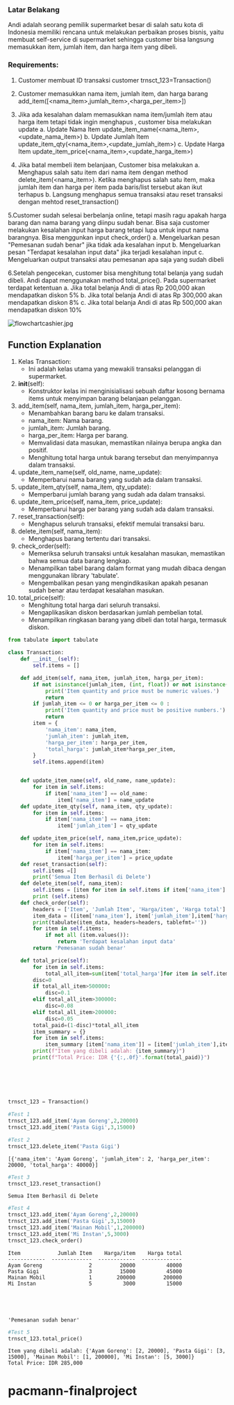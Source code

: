 ### Latar Belakang

Andi adalah seorang pemilik supermarket besar di salah satu kota di Indonesia memiliki rencana untuk melakukan perbaikan proses bisnis, yaitu membuat self-service di supermarket sehingga customer bisa langsung memasukkan item, jumlah item, dan harga item yang dibeli.

### Requirements:
1. Customer membuat ID transaksi customer 
trnsct_123=Transaction()

2. Customer memasukkan nama item, jumlah item, dan harga barang
add_item([<nama_item>,jumlah_item>,<harga_per_item>])

3. Jika ada kesalahan dalam memasukkan nama item/jumlah item atau harga item tetapi tidak ingin menghapus , customer bisa melakukan update
a. Update Nama Item
update_item_name(<nama_item>,<update_nama_item>)
b. Update Jumlah Item
update_item_qty(<nama_item>,<update_jumlah_item>)
c. Update Harga Item
update_item_price(<nama_item>,<update_harga_item>)

4. Jika batal membeli item belanjaan, Customer bisa melakukan
a. Menghapus salah satu item dari nama item dengan method delete_item(<nama_item>). Ketika menghapus salah satu item, maka jumlah item dan harga per item pada baris/list tersebut akan ikut terhapus
b. Langsung menghapus semua transaksi atau reset transaksi dengan mehtod reset_transaction()

5.Customer sudah selesai berbelanja online, tetapi masih ragu apakah harga barang dan nama barang yang diinpu sudah benar. Bisa saja customer melakukan kesalahan input harga barang tetapi lupa untuk input nama barangnya. Bisa menggunkan input check_order()
a. Mengeluarkan pesan "Pemesanan sudah benar" jika tidak ada kesalahan input
b. Mengeluarkan pesan "Terdapat kesalahan input data" jika terjadi kesalahan input
c. Mengeluarkan output transaksi atau pemesanan apa saja yang sudah dibeli

6.Setelah pengecekan, customer bisa menghitung total belanja yang sudah dibeli. Andi dapat menggunakan method total_price(). Pada supermarket terdapat ketentuan
a. Jika total belanja Andi di atas Rp 200,000 akan mendapatkan diskon 5%
b. Jika total belanja Andi di atas Rp 300,000 akan mendapatkan diskon 8%
c. Jika total belanja Andi di atas Rp 500,000 akan mendapatkan diskon 10%



![flowchartcashier.jpg](attachment:flowchartcashier.jpg)

## Function Explanation

1. Kelas Transaction:
    - Ini adalah kelas utama yang mewakili transaksi pelanggan di supermarket.
2. __init__(self):
    - Konstruktor kelas ini menginisialisasi sebuah daftar kosong bernama items untuk menyimpan barang belanjaan pelanggan.
3. add_item(self, nama_item, jumlah_item, harga_per_item):
    - Menambahkan barang baru ke dalam transaksi.
    - nama_item: Nama barang.
    - jumlah_item: Jumlah barang.
    - harga_per_item: Harga per barang.
    - Memvalidasi data masukan, memastikan nilainya berupa angka dan positif.
    - Menghitung total harga untuk barang tersebut dan menyimpannya dalam transaksi.
4. update_item_name(self, old_name, name_update):
    - Memperbarui nama barang yang sudah ada dalam transaksi.
5. update_item_qty(self, nama_item, qty_update):
    - Memperbarui jumlah barang yang sudah ada dalam transaksi.
6. update_item_price(self, nama_item, price_update):
    - Memperbarui harga per barang yang sudah ada dalam transaksi.
7. reset_transaction(self):
    - Menghapus seluruh transaksi, efektif memulai transaksi baru.
8. delete_item(self, nama_item):
    - Menghapus barang tertentu dari transaksi.
9. check_order(self):
    - Memeriksa seluruh transaksi untuk kesalahan masukan, memastikan bahwa semua data barang lengkap.
    - Menampilkan tabel barang dalam format yang mudah dibaca dengan menggunakan library 'tabulate'.
    - Mengembalikan pesan yang mengindikasikan apakah pesanan sudah benar atau terdapat kesalahan masukan.
10. total_price(self):
    - Menghitung total harga dari seluruh transaksi.
    - Mengaplikasikan diskon berdasarkan jumlah pembelian total.
    - Menampilkan ringkasan barang yang dibeli dan total harga, termasuk diskon.


```python
from tabulate import tabulate

class Transaction:
    def __init__(self):
        self.items = []

    def add_item(self, nama_item, jumlah_item, harga_per_item):
        if not isinstance(jumlah_item, (int, float)) or not isinstance(harga_per_item, (int, float)):
            print('Item quantity and price must be numeric values.')
            return
        if jumlah_item <= 0 or harga_per_item <= 0 :
            print('Item quantity and price must be positive numbers.')
            return
        item = {
            'nama_item': nama_item,
            'jumlah_item': jumlah_item,
            'harga_per_item': harga_per_item,
            'total_harga': jumlah_item*harga_per_item,
        }
        self.items.append(item)


    def update_item_name(self, old_name, name_update):
        for item in self.items:
            if item['nama_item'] == old_name:
                item['nama_item'] = name_update
    def update_item_qty(self, nama_item, qty_update):
        for item in self.items:
            if item['nama_item'] == nama_item:
                item['jumlah_item'] = qty_update

    def update_item_price(self, nama_item,price_update):
        for item in self.items:
            if item['nama_item'] == nama_item:
                item['harga_per_item'] = price_update
    def reset_transaction(self):
        self.items =[]
        print('Semua Item Berhasil di Delete')
    def delete_item(self, nama_item):
        self.items = [item for item in self.items if item['nama_item'] != nama_item]
        print (self.items)
    def check_order(self):  
        headers = ['Item', 'Jumlah Item', 'Harga/item', 'Harga total']
        item_data = ([item['nama_item'], item['jumlah_item'],item['harga_per_item'],item['total_harga']] for item in self.items)
        print(tabulate(item_data, headers=headers, tablefmt=''))
        for item in self.items:
            if not all (item.values()):
                return 'Terdapat kesalahan input data'  
        return 'Pemesanan sudah benar'

    def total_price(self):      
        for item in self.items:
            total_all_item=sum(item['total_harga']for item in self.items)
        disc=0
        if total_all_item>500000:
            disc=0.1
        elif total_all_item>300000:
            disc=0.08
        elif total_all_item>200000:
            disc=0.05
        total_paid=(1-disc)*total_all_item
        item_summary = {}
        for item in self.items:
            item_summary [item['nama_item']] = [item['jumlah_item'],item['harga_per_item']]
        print(f"Item yang dibeli adalah: {item_summary}")
        print(f"Total Price: IDR {'{:,.0f}'.format(total_paid)}")
            
 
    

    
```


```python
trnsct_123 = Transaction()
```


```python
#Test 1
trnsct_123.add_item('Ayam Goreng',2,20000)
trnsct_123.add_item('Pasta Gigi',3,15000)
```


```python
#Test 2
trnsct_123.delete_item('Pasta Gigi')
```

    [{'nama_item': 'Ayam Goreng', 'jumlah_item': 2, 'harga_per_item': 20000, 'total_harga': 40000}]



```python
#Test 3
trnsct_123.reset_transaction()
```

    Semua Item Berhasil di Delete



```python
#Test 4
trnsct_123.add_item('Ayam Goreng',2,20000)
trnsct_123.add_item('Pasta Gigi',3,15000)
trnsct_123.add_item('Mainan Mobil',1,200000)
trnsct_123.add_item('Mi Instan',5,3000)
trnsct_123.check_order()


```

    Item            Jumlah Item    Harga/item    Harga total
    ------------  -------------  ------------  -------------
    Ayam Goreng               2         20000          40000
    Pasta Gigi                3         15000          45000
    Mainan Mobil              1        200000         200000
    Mi Instan                 5          3000          15000





    'Pemesanan sudah benar'




```python
#Test 5
trnsct_123.total_price()
```

    Item yang dibeli adalah: {'Ayam Goreng': [2, 20000], 'Pasta Gigi': [3, 15000], 'Mainan Mobil': [1, 200000], 'Mi Instan': [5, 3000]}
    Total Price: IDR 285,000

# pacmann-finalproject
